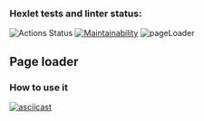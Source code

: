 ### Hexlet tests and linter status:
![Actions Status](https://github.com/enmalafeev/backend-project-lvl3/workflows/hexlet-check/badge.svg)
[![Maintainability](https://api.codeclimate.com/v1/badges/1434f7386f02baeccb70/maintainability)](https://codeclimate.com/github/enmalafeev/backend-project-lvl3/maintainability)
![pageLoader](https://github.com/enmalafeev/backend-project-lvl3/workflows/pageloader_CI/badge.svg)

## Page loader

### How to use it
[![asciicast](https://asciinema.org/a/365827.svg)](https://asciinema.org/a/365827)